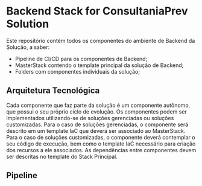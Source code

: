 # Backend Stack for ConsultaniaPrev Solution
Este repositório contém todos os componentes do ambiente de Backend da Solução, a saber:

- Pipeline de CI/CD para os componentes de Backend;
- MasterStack contendo o template principal da solução de Backend;
- Folders com componentes individuais da solução;

## Arquitetura Tecnológica
Cada componente que faz parte da solução é um componente autônomo, que possui o seu próprio ciclo de evolução. Os componentes podem ser implementados utilizando-se de soluções gerenciadas ou soluções customizadas. Para o caso de soluções gerenciadas, o componente será descrito em um template IaC que deverá ser associado ao MasterStack. Para o caso de soluções customizadas, o componente deverá contemplar o seu código de execução, bem como o template IaC necessário para criação dos recursos a ele associados. As dependências entre componentes devem ser descritas no template do Stack Principal.

## Pipeline
